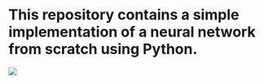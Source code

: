 # This repository contains a simple implementation of a neural network from scratch using Python.
![](https://media1.tenor.com/m/VyEOoCF8MIEAAAAd/neural-network.gif)
